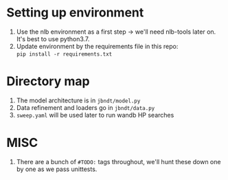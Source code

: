 # Setting up environment
1. Use the nlb environment as a first step -> we'll need nlb-tools later on. It's best to use python3.7.
2. Update environment by the requirements file in this repo: <br>
```pip install -r requirements.txt```
# Directory map
1. The model architecture is in ```jbndt/model.py```
2. Data refinement and loaders go in ```jbndt/data.py```
3. `sweep.yaml` will be used later to run wandb HP searches
# MISC
1. There are a bunch of `#TODO:` tags throughout, we'll hunt these down one by one as we pass unittests.
